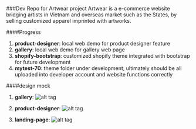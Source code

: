 ###Dev Repo for Artwear project
Artwear is a e-commerce website bridging artists in Vietnam and overseas market such as the States, by selling customized apparel imprinted with artworks. 

####Progress
1. __product-designer__: local web demo for product designer feature 
2. __gallery__: local web demo for gallery web page
3. __shopify-bootstrap__: customized shopify theme integrated with bootstrap for future development
4. __mytest-70__: theme folder under development, ultimately should be all uploaded into developer account and website functions correctly

####design mock
1. __gallery__:
    ![alt tag](https://slack-files.com/T02FQFVUX-F0LT7FQQY-dbfcb107fa)

2. __product-designer__:
    ![alt tag](https://slack-files.com/T02FQFVUX-F0LT42A9Z-8164bdf709)

3. __landing-page__:
    ![alt tag](https://slack-files.com/T02FQFVUX-F0LT0KER2-6a9c74497c)

    